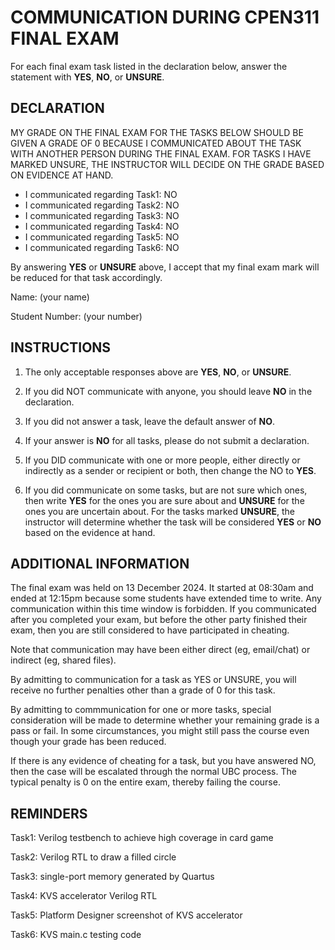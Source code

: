COMMUNICATION DURING CPEN311 FINAL EXAM
=======================================

For each final exam task listed in the declaration below, answer the statement
with **YES**, **NO**, or **UNSURE**.

DECLARATION
-----------

MY GRADE ON THE FINAL EXAM FOR THE TASKS BELOW SHOULD BE GIVEN A GRADE OF 0
BECAUSE I COMMUNICATED ABOUT THE TASK WITH ANOTHER PERSON DURING THE FINAL
EXAM. FOR TASKS I HAVE MARKED UNSURE, THE INSTRUCTOR WILL DECIDE ON THE GRADE
BASED ON EVIDENCE AT HAND.

+ I communicated regarding Task1: NO
+ I communicated regarding Task2: NO
+ I communicated regarding Task3: NO
+ I communicated regarding Task4: NO
+ I communicated regarding Task5: NO
+ I communicated regarding Task6: NO

By answering **YES** or **UNSURE** above, I accept that my final exam mark
will be reduced for that task accordingly.

Name:  (your name)

Student Number: (your number)


INSTRUCTIONS
------------

1. The only acceptable responses above are **YES**, **NO**, or **UNSURE**.

2. If you did NOT communicate with anyone, you should leave **NO** in the declaration.

3. If you did not answer a task, leave the default answer of **NO**.

4. If your answer is **NO** for all tasks, please do not submit a declaration.

5. If you DID communicate with one or more people, either directly or
indirectly as a sender or recipient or both, then change the NO to **YES**.

6. If you did communicate on some tasks, but are not sure which ones, then
write **YES** for the ones you are sure about and **UNSURE** for the ones you are
uncertain about.  For the tasks marked **UNSURE**, the instructor will determine
whether the task will be considered **YES** or **NO** based on the evidence at hand.


ADDITIONAL INFORMATION
----------------------

The final exam was held on 13 December 2024. It started at 08:30am and ended at
12:15pm because some students have extended time to write. Any communication
within this time window is forbidden. If you communicated after you completed
your exam, but before the other party finished their exam, then you are still
considered to have participated in cheating.

Note that communication may have been either direct (eg, email/chat) or
indirect (eg, shared files).

By admitting to communication for a task as YES or UNSURE, you will receive no
further penalties other than a grade of 0 for this task.

By admitting to commmunication for one or more tasks, special consideration
will be made to determine whether your remaining grade is a pass or fail. In
some circumstances, you might still pass the course even though your grade has
been reduced.

If there is any evidence of cheating for a task, but you have answered NO, then
the case will be escalated through the normal UBC process.  The typical penalty
is 0 on the entire exam, thereby failing the course.


REMINDERS
---------

Task1: Verilog testbench to achieve high coverage in card game

Task2: Verilog RTL to draw a filled circle

Task3: single-port memory generated by Quartus

Task4: KVS accelerator Verilog RTL

Task5: Platform Designer screenshot of KVS accelerator

Task6: KVS main.c testing code


